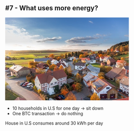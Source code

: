 ## #7 - What uses more energy?

![](./resources/img/village.jpeg)

- 10 households in U.S for one day -> sit down
- One BTC transaction -> do nothing

House in U.S consumes around 30 kWh per day  <!-- .element: class="fragment" style="color:green" -->